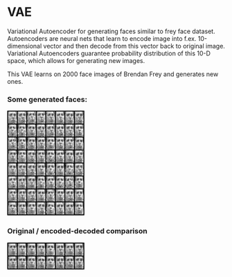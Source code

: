 # VAE
Variational Autoencoder for generating faces similar to frey face dataset.  
Autoencoders are neural nets that learn to encode image into f.ex. 10-dimensional vector and then decode from this vector back to original image.
Variational Autoencoders guarantee probability distribution of this 10-D space, which allows for generating new images.  

This VAE learns on 2000 face images of Brendan Frey and generates new ones.

### Some generated faces:
![](resultsResults/sample100_3D.png)

### Original / encoded-decoded comparison
![](resultsResults/encodeComparison100_3D.png)

